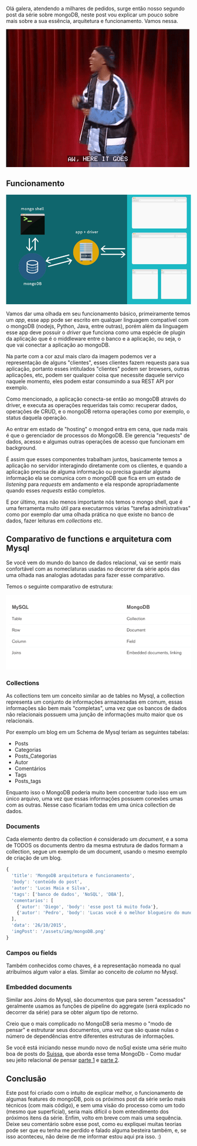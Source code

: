 
Olá galera, atendendo a milhares de pedidos, surge então nosso segundo post da série sobre mongoDB, neste post vou explicar um pouco sobre mais sobre a sua essência, arquitetura e funcionamento. Vamos nessa.

![Vamo nessa](/posts/serie-mongo-db/vamonessa.gif)

## Funcionamento

![funcionamento do mongoDB](/posts/serie-mongo-db/mongoDBschema.jpg)

Vamos dar uma olhada em seu funcionamento básico, primeiramente temos um *app*, esse app pode ser escrito em qualquer linguagem compatível com o mongoDB (nodejs, Python, Java, entre outras), porém além da linguagem esse app deve possuir o *driver* que funciona como uma espécie de plugin da aplicação que é o middleware entre o banco e a aplicação, ou seja, o que vai conectar a aplicação ao mongoDB.

Na parte com a cor azul mais claro da imagem podemos ver a representação de alguns "clientes", esses clientes fazem requests para sua aplicação, portanto esses intitulados "clientes" podem ser browsers, outras aplicações, etc, podem ser qualquer coisa que necessite daquele serviço naquele momento, eles podem estar consumindo a sua REST API por exemplo.

Como mencionado, a aplicação conecta-se então ao mongoDB através do driver, e executa as operações requeridas tais como: recuperar dados, operações de CRUD, e o mongoDB retorna operações como por exemplo, o status daquela operação.

Ao entrar em estado de "hosting" o mongod entra em cena, que nada mais é que o gerenciador de processos do MongoDB. Ele gerencia "requests" de dados, acesso e algumas outras operações de acesso que funcionam em background.

É assim que esses componentes trabalham juntos, basicamente temos a aplicação no servidor interagindo diretamente com os clientes, e quando a aplicação precisa de alguma informação ou precisa guardar alguma informação ela  se comunica com o mongoDB que fica em um estado de *listening* para *requests* em andamento e ela responde apropriadamente quando esses *requests* estão completos.

E por último, mas não menos importante nós temos o mongo shell, que é uma ferramenta muito útil para executarmos várias "tarefas administrativas" como por exemplo dar uma olhada prática no que existe no banco de dados, fazer leituras em *collections* etc.

## Comparativo de functions e arquitetura com Mysql

Se você vem do mundo do banco de dados relacional, vai se sentir mais confortável com as nomeclaturas usadas no decorrer da série após das uma olhada nas analogias adotadas para fazer esse comparativo.

Temos o seguinte comparativo de estrutura:

![Comparativo de estrutura](/posts/serie-mongo-db/structure.png)

### Collections

As collections tem um conceito similar ao de tables no Mysql, a collection representa um conjunto de informações armazenadas em comum, essas informações são bem mais "completas", uma vez que os bancos de dados não relacionais possuem uma junção de informações muito maior que os relacionais.

Por exemplo um blog em um Schema de Mysql teriam as seguintes tabelas:

* Posts
* Categorias
* Posts_Categorias
* Autor
* Comentários
* Tags
* Posts_tags

Enquanto isso o MongoDB poderia muito bem concentrar tudo isso em um único arquivo, uma vez que essas informações possuem conexões umas com as outras. Nesse caso ficariam todas em uma única collection de dados.

### Documents

Cada elemento dentro da collection é considerado um *document*, e a soma de TODOS os documents dentro da mesma estrutura de dados formam a collection, segue um exemplo de um document, usando o mesmo exemplo de criação de um blog.

```js
{
  'title': 'MongoDB arquitetura e funcionamento',
  'body': 'conteúdo do post',
  'autor': 'Lucas Maia e Silva',
  'tags': ['banco de dados', 'NoSQL', 'DBA'],
  'comentarios': [
    {'autor': 'Diego', 'body': 'esse post tá muito foda'},
    {'autor': 'Pedro', 'body': 'Lucas você é o melhor blogueiro do mundo! #SQN'}
  ],
  'data': '26/10/2015',
  'imgPost': '/assets/img/mongoDB.png'
}
```

### Campos ou fields

Também conhecidos como chaves, é a representação nomeada no qual atribuímos algum valor a elas. Similar ao conceito de *column* no Mysql.

### Embedded documents

Similar aos Joins do Mysql, são documentos que para serem "acessados" geralmente usamos as funções de pipeline do aggregate (será explicado no decorrer da série) para se obter algum tipo de retorno.

Creio que o mais complicado no MongoDB seria mesmo o "modo de pensar" e estruturar seus documentos, uma vez que são quase nulas o número de dependências entre diferentes estruturas de informações.

Se você está iniciando nesse mundo novo de noSql existe uma série muito boa de posts do [Suissa](https://twitter.com/osuissa), que aborda esse tema MongoDb - Como mudar seu jeito relacional de pensar [parte 1](http://nomadev.com.br/mongodb-como-mudar-seu-jeito-relacional-de-pensar/) e [parte 2](http://nomadev.com.br/mongodb-como-mudar-seu-jeito-relacional-de-pensar-parte-2/).

## Conclusão

Este post foi criado com o intuito de explicar melhor, o funcionamento de algumas features do mongoDB, pois os próximos post da série serão mais técnicos (com mais código), e sem uma visão do processo como um todo (mesmo que superficial), seria mais difícil o bom entendimento dos próximos itens da série. Enfim, volto em breve com mais uma sequência. Deixe seu comentário sobre esse post, como eu expliquei muitas teorias pode ser que eu tenha me perdido e falado alguma besteira também, e, se isso aconteceu, não deixe de me informar estou aqui pra isso. :)